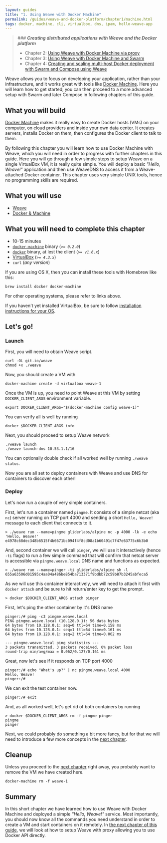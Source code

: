 ```yaml
---
layout: guides
title: "1. Using Weave with Docker Machine"
permalink: /guides/weave-and-docker-platform/chapter1/machine.html
tags: docker, machine, cli, virtualbox, dns, ipam, hello-weave-app
---
```


> ### ***Creating distributed applications with Weave and the Docker platform***
>
> - Chapter 2: [Using Weave with Docker Machine via proxy][ch2]
> - Chapter 3: [Using Weave with Docker Machine and Swarm][ch3]
> - Chapter 4: [Creating and scaling multi-host Docker deployment with Swarm and Compose using Weave][ch4]

Weave allows you to focus on developing your application, rather than your infrastructure, and it works great with tools
like [Docker Machine](https://docs.docker.com/machine/). Here you will learn how to get started, you can then proceed to
a more advanced setup with Swarm and later Compose in following chapters of this guide.

## What you will build

[Docker Machine](https://docs.docker.com/machine/) makes it really easy to create Docker hosts (VMs) on your computer, on
cloud providers and inside your own data center. It creates servers, installs Docker on them, then configures the Docker
client to talk to them.

By following this chapter you will learn how to use Docker Machine with Weave, which you will need in order to progress
with further chapters in this guide. Here you will go through a few simple steps to setup Weave on a single VirtualBox
VM, it is really quite simple. You will deploy a basic _"Hello, Weave!"_ application and then use WeaveDNS to access it
from a Weave-attached Docker container. This chapter uses very simple UNIX tools, hence no programming skills are required.

## What you will use

  - [Weave](http://weave.works)
  - [Docker & Machine](http://docker.com)

## What you will need to complete this chapter

  - 10-15 minutes
  - [`docker-machine`](http://docs.docker.com/machine/#installation) binary (_`>= 0.2.0`_)
  - [`docker`](https://docs.docker.com/installation/#installation) binary, at lest the client (_`>= v1.6.x`_)
  - [VirtualBox](https://www.virtualbox.org/wiki/Downloads) (_`>= 4.3.x`_)
  - `curl` (_any version_)

If you are using OS X, then you can install these tools with Homebrew like this:

    brew install docker docker-machine

For other operating systems, please refer to links above.

If you haven't yet installed VirtualBox, be sure to follow [installation instructions for your OS](https://www.virtualbox.org/wiki/Downloads).

## Let's go!

### Launch

First, you will need to obtain Weave script.

    curl -OL git.io/weave
    chmod +x ./weave

Now, you should create a VM with

    docker-machine create -d virtualbox weave-1

Once the VM is up, you need to point Weave at this VM by setting `DOCKER_CLIENT_ARGS` environment variable.

    export DOCKER_CLIENT_ARGS="$(docker-machine config weave-1)"

You can verify all is well by running

    docker $DOCKER_CLIENT_ARGS info

Next, you should proceed to setup Weave network

    ./weave launch
    ./weave launch-dns 10.53.1.1/16

<div class="alert alert-warning">
You can optionally double check if all worked well by running <code>./weave status</code>.
</div>

Now you are all set to deploy containers with Weave and use DNS for containers to discover each other!

### Deploy

Let's now run a couple of very simple containers.

First, let's run a container named `pingme`. It consists of a simple netcat (aka `nc`) server running on TCP
port 4000 and sending a short `Hello, Weave!` message to each client that connects to it.

    > ./weave run --name=pingme gliderlabs/alpine nc -p 4000 -lk -e echo 'Hello, Weave!'
    e4978c68dec348b6515f4b6671bc094f4f8cd08a1b60491c7f47e63775c6b3b0

And, second container we will call `pinger`, we will use it interactively (hence `-ti` flags) to run a few simple command
that will confirm that netcat server is accessible via `pingme.weave.local` DNS name and functions as expected.

    > ./weave run --name=pinger -ti gliderlabs/alpine sh -l
    655a63506d01595c4aa04a486be854ba713371f9bdbb72c59b87b3245abfeca5

As we will use this container interactively, we will need to attach it first with `docker attach` and be sure to hit
return/enter key to get the prompt.

    > docker $DOCKER_CLIENT_ARGS attach pinger

First, let's ping the other container by it's DNS name

    pinger:/# ping -c3 pingme.weave.local
    PING pingme.weave.local (10.128.0.1): 56 data bytes
    64 bytes from 10.128.0.1: seq=0 ttl=64 time=0.158 ms
    64 bytes from 10.128.0.1: seq=1 ttl=64 time=0.161 ms
    64 bytes from 10.128.0.1: seq=2 ttl=64 time=0.062 ms

    --- pingme.weave.local ping statistics ---
    3 packets transmitted, 3 packets received, 0% packet loss
    round-trip min/avg/max = 0.062/0.127/0.161 ms

Great, now let's see if it responds on TCP port 4000

    pinger:/# echo "What's up?" | nc pingme.weave.local 4000
    Hello, Weave!
    pinger:/#

We can exit the test container now.

    pinger:/# exit

And, as all worked well, let's get rid of both containers by running

    > docker $DOCKER_CLIENT_ARGS rm -f pingme pinger
    pingme
    pinger

Next, we could probably do something a bit more fancy, but for that we will need to introduce a few more concepts in the
[next chapter][ch2].

## Cleanup

Unless you proceed to the [next chapter][ch2] right away, you probably want to remove the VM we have created here.

    docker-machine rm -f weave-1

## Summary

In this short chapter we have learned how to use Weave with Docker Machine and deployed a simple _"Hello, Weave!"_ service.
Most importantly, you should now know all the commands you need understand in order to create a VM and start containers
on it remotely. In [the next chapter of this guide][ch2], we will look at how to setup Weave with proxy allowing you to
use Docker API directly.

[ch1]: /guides/weave-and-docker-platform/chapter1/machine.html
[ch2]: /guides/weave-and-docker-platform/chapter2/machine-with-weave-proxy.html
[ch3]: /guides/weave-and-docker-platform/chapter3/machine-and-swarm-with-weave-proxy.html
[ch4]: /guides/weave-and-docker-platform/chapter4/compose-scalable-swarm-cluster-with-weave.html
